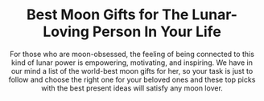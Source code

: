 ---
layout: post
title: Best Moon Gifts for The Lunar-Loving Person In Your Life
subtitle: For those who are moon-obsessed, the feeling of being connected to this kind of lunar power is empowering, motivating, and inspiring. We have in our mind a list of the world-best moon gifts for her, so your task is just to follow and choose the right one for your beloved ones and these top picks with the best present ideas will satisfy any moon lover.
header-img: "img/post/2023/09/copied/medium_moon_gifts_454c915f9c.png"
header-style: text
permalink: "/moon-gifts/"
catalog: true
tags:
  - Recipients 
  - Men
---  